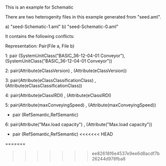 This is an example for Schematic 

There are two heterogenity files in this example generated from "seed.aml".

a) "seed-Schematic-1.aml"
b) "seed-Schematic-0.aml"



It contains the following conflicts:

Representation: Pair(File a, File b)

1: pair (SystemUnitClass("BASIC_36-12-04-01 Conveyor"),(SystemUnitClass("BASIC_36-12-04-01 Conveyor"))

2: pair(Attribute(eClassVersion) , (Attribute(eClassVersion))

3: pair(Attribute(eClassClassificationClass) , (Attribute(eClassClassificationClass))

4: pair(Attribute(eClassIRDI) , (Attribute(eClassIRDI)


5: pair(Attribute(maxConveyingSpeed) , (Attribute(maxConveyingSpeed))

 - pair (RefSemantic,RefSemantic)


6: pair(Attribute("Max.load capacity") , (Attribute("Max.load capacity"))

 - pair (RefSemantic,RefSemantic)
<<<<<<< HEAD
 
=======
>>>>>>> ee82618f6e4537e9ee6d8acdf7b26244d978fba8
